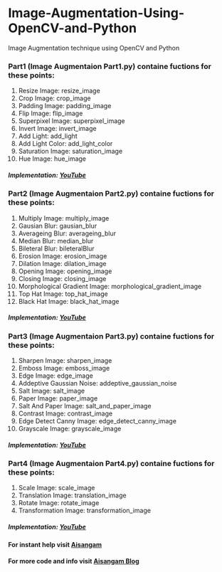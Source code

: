 # Image-Augmentation-Using-OpenCV-and-Python
Image Augmentation technique using OpenCV and Python

### Part1 (Image Augmentaion Part1.py) containe fuctions for these points:

  1. Resize Image: resize_image
  2. Crop Image: crop_image
  3. Padding Image: padding_image
  4. Flip Image: flip_image
  5. Superpixel Image: superpixel_image
  6. Invert Image: invert_image
  7. Add Light: add_light
  8. Add Light Color: add_light_color
  9. Saturation Image: saturation_image
  10. Hue Image: hue_image
  
  ##### Implementation: [YouTube](https://youtu.be/PePk_YkMQn0?list=PLCK5Mm9zwPkFt1iX30kD5eJ9hy-EeijQn)
  
  
### Part2 (Image Augmentaion Part2.py) containe fuctions for these points:

  1. Multiply Image: multiply_image
  2. Gausian Blur: gausian_blur
  3. Averageing Blur: averageing_blur
  4. Median Blur: median_blur
  5. Bileteral Blur: bileteralBlur
  6. Erosion Image: erosion_image
  7. Dilation Image: dilation_image
  8. Opening Image: opening_image
  9. Closing Image: closing_image
  10. Morphological Gradient Image: morphological_gradient_image
  11. Top Hat Image: top_hat_image
  12. Black Hat Image: black_hat_image
  
  ##### Implementation: [YouTube](https://youtu.be/TuTg1nTsibo?list=PLCK5Mm9zwPkFt1iX30kD5eJ9hy-EeijQn)
  

### Part3 (Image Augmentaion Part3.py) containe fuctions for these points:
  
  1. Sharpen Image: sharpen_image
  2. Emboss Image: emboss_image
  3. Edge Image: edge_image
  4. Addeptive Gaussian Noise: addeptive_gaussian_noise
  5. Salt Image: salt_image
  6. Paper Image: paper_image
  7. Salt And Paper Image: salt_and_paper_image
  8. Contrast Image: contrast_image
  9. Edge Detect Canny Image: edge_detect_canny_image
  10. Grayscale Image: grayscale_image
  
  ##### Implementation: [YouTube](https://youtu.be/NQUsbkZsCjc?list=PLCK5Mm9zwPkFt1iX30kD5eJ9hy-EeijQn)
  
  
### Part4 (Image Augmentaion Part4.py) containe fuctions for these points:

  1. Scale Image: scale_image
  2. Translation Image: translation_image
  3. Rotate Image: rotate_image
  4. Transformation Image: transformation_image
  
  ##### Implementation: [YouTube](https://youtu.be/AVr_DjnAlNw?list=PLCK5Mm9zwPkFt1iX30kD5eJ9hy-EeijQn)
  
#### For instant help visit [Aisangam](http://www.aisangam.com/)

#### For more code and info visit [Aisangam Blog](http://www.aisangam.com/blog/)
  
